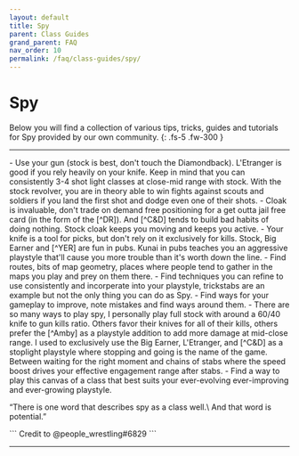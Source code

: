 ```yaml
---
layout: default
title: Spy
parent: Class Guides
grand_parent: FAQ
nav_order: 10
permalink: /faq/class-guides/spy/
---
```


# Spy
Below you will find a collection of various tips, tricks, guides and tutorials for Spy provided by our own community.
{: .fs-5 .fw-300 }

---

<div class="code-example" markdown="1">
- Use your gun (stock is best, don't touch the Diamondback). L'Etranger is good if you rely heavily on your knife. Keep in mind that you can consistently 3-4 shot light classes at close-mid range with stock. With the stock revolver, you are in theory able to win fights against scouts and soldiers if you land the first shot and dodge even one of their shots.
- Cloak is invaluable, don't trade on demand free positioning for a get outta jail free card (in the form of the [^DR]). And [^C&D] tends to build bad habits of doing nothing. Stock cloak keeps you moving and keeps you active.
- Your knife is a tool for picks, but don't rely on it exclusively for kills. Stock, Big Earner and [^YER] are fun in pubs. Kunai in pubs teaches you an aggressive playstyle that'll cause you more trouble than it's worth down the line.
- Find routes, bits of map geometry, places where people tend to gather in the maps you play and prey on them there.
- Find techniques you can refine to use consistently and incorperate into your playstyle, trickstabs are an example but not the only thing you can do as Spy. 
- Find ways for your gameplay to improve, note mistakes and find ways around them. 
- There are so many ways to play spy, I personally play full stock with around a 60/40 knife to gun kills ratio. Others favor their knives for all of their kills, others prefer the [^Amby] as a playstyle addition to add more damage at mid-close range. I used to exclusively use the Big Earner, L'Etranger, and [^C&D] as a stoplight playstyle where stopping and going is the name of the game. Between waiting for the right moment and chains of stabs where the speed boost drives your effective engagement range after stabs.
- Find a way to play this canvas of a class that best suits your ever-evolving ever-improving and ever-growing playstyle.

“There is one word that describes spy as a class well.\\
And that word is potential.”

[^DR]: Dead Ringer
[^C&D]: Cloak and Dagger
[^YER]: Your Eternal Reward
[^Amby]: Ambassador
</div>
```
Credit to @people_wrestling#6829
```

---